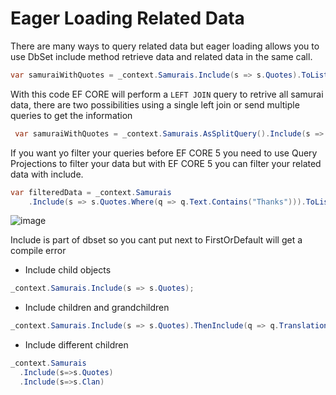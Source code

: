 # Eager Loading Related Data

There are many ways to query related data but eager loading allows you to use DbSet include method retrieve data and related data in the same call.
 
 ```csharp
 var samuraiWithQuotes = _context.Samurais.Include(s => s.Quotes).ToList();
 ```
 
 With this code EF CORE will perform a `LEFT JOIN` query to retrive all samurai data, there are two possibilities using a single left join or send multiple queries to get the information 
 
 ```csharp
  var samuraiWithQuotes = _context.Samurais.AsSplitQuery().Include(s => s.Quotes).ToList;
 ```
 
 If you want yo filter your queries before EF CORE 5 you need to use Query Projections to filter your data but with EF CORE 5 you can filter your related data with include.
 
 ```csharp
 var filteredData = _context.Samurais
     .Include(s => s.Quotes.Where(q => q.Text.Contains("Thanks"))).ToList() 
 ```
 
 ![image](https://user-images.githubusercontent.com/53051438/197867840-5e380b02-804a-47d4-abf4-e3ad031347b2.png)
 
 Include is part of dbset so you cant put next to FirstOrDefault will get a compile error

* Include child objects

```csharp
_context.Samurais.Include(s => s.Quotes);
```

* Include children and grandchildren

```csharp
_context.Samurais.Include(s => s.Quotes).ThenInclude(q => q.Translations);
```

* Include different children

```csharp
_context.Samurais
  .Include(s=>s.Quotes)
  .Include(s=>s.Clan)
```

